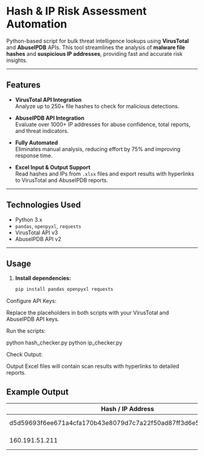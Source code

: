 # Hash & IP Risk Assessment Automation

Python-based script for bulk threat intelligence lookups using **VirusTotal** and **AbuseIPDB** APIs. This tool streamlines the analysis of **malware file hashes** and **suspicious IP addresses**, providing fast and accurate risk insights.

---

## Features

- **VirusTotal API Integration**  
  Analyze up to 250+ file hashes to check for malicious detections.

- **AbuseIPDB API Integration**  
  Evaluate over 1000+ IP addresses for abuse confidence, total reports, and threat indicators.

- **Fully Automated**  
  Eliminates manual analysis, reducing effort by 75% and improving response time.

- **Excel Input & Output Support**  
  Read hashes and IPs from `.xlsx` files and export results with hyperlinks to VirusTotal and AbuseIPDB reports.

---

## Technologies Used

- Python 3.x  
- `pandas`, `openpyxl`, `requests`  
- VirusTotal API v3  
- AbuseIPDB API v2  

---

## Usage

1. **Install dependencies:**

   ```bash
   pip install pandas openpyxl requests
Configure API Keys:

Replace the placeholders in both scripts with your VirusTotal and AbuseIPDB API keys.

Run the scripts:

python hash_checker.py
python ip_checker.py

Check Output:

Output Excel files will contain scan results with hyperlinks to detailed reports.

## Example Output

| Hash / IP Address | Score             | Reports | Reference         |
|-------------------|------------------|---------|-------------------|
| d5d59693f6ee671a4cfa170b43e8079d7c7a22f50ad87ff3d6e50069a242757a        | Malicious (26/70) | -       | [VirusTotal Link](https://www.virustotal.com/gui/file/d5d59693f6ee671a4cfa170b43e8079d7c7a22f50ad87ff3d6e50069a242757a) |
| 160.191.51.211      | 100             | 493     | [AbuseIPDB Link](https://www.abuseipdb.com/check/160.191.51.211) |


